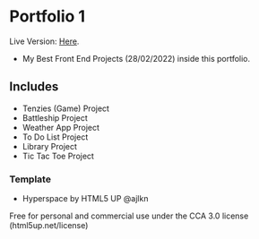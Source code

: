 # Portfolio 1

Live Version: <a href="https://ravip14.github.io/portfolio-1/">Here</a>.

- My Best Front End Projects (28/02/2022) inside this portfolio.

## Includes

- Tenzies (Game) Project
- Battleship Project
- Weather App Project
- To Do List Project
- Library Project
- Tic Tac Toe Project

### Template

- Hyperspace by HTML5 UP @ajlkn

Free for personal and commercial use under the CCA 3.0 license (html5up.net/license)
